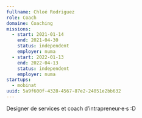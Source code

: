 ```yaml
---
fullname: Chloé Rodriguez
role: Coach
domaine: Coaching
missions:
  - start: 2021-01-14
    end: 2021-04-30
    status: independent
    employer: numa
  - start: 2022-01-13
    end: 2022-04-13
    status: independent
    employer: numa
startups:
  - mobinat
uuid: 5a9f600f-4328-4567-87e2-24051e2bb632
---
```

Designer de services et coach d’intrapreneur·e·s :D